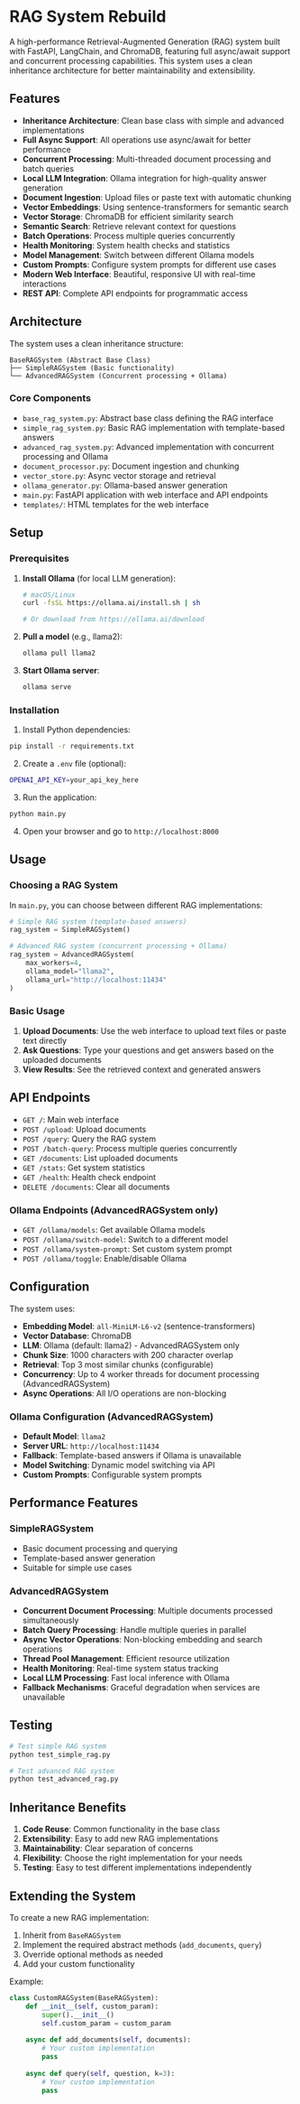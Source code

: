 # RAG System Rebuild

A high-performance Retrieval-Augmented Generation (RAG) system built with FastAPI, LangChain, and ChromaDB, featuring full async/await support and concurrent processing capabilities. This system uses a clean inheritance architecture for better maintainability and extensibility.

## Features

- **Inheritance Architecture**: Clean base class with simple and advanced implementations
- **Full Async Support**: All operations use async/await for better performance
- **Concurrent Processing**: Multi-threaded document processing and batch queries
- **Local LLM Integration**: Ollama integration for high-quality answer generation
- **Document Ingestion**: Upload files or paste text with automatic chunking
- **Vector Embeddings**: Using sentence-transformers for semantic search
- **Vector Storage**: ChromaDB for efficient similarity search
- **Semantic Search**: Retrieve relevant context for questions
- **Batch Operations**: Process multiple queries concurrently
- **Health Monitoring**: System health checks and statistics
- **Model Management**: Switch between different Ollama models
- **Custom Prompts**: Configure system prompts for different use cases
- **Modern Web Interface**: Beautiful, responsive UI with real-time interactions
- **REST API**: Complete API endpoints for programmatic access

## Architecture

The system uses a clean inheritance structure:

```
BaseRAGSystem (Abstract Base Class)
├── SimpleRAGSystem (Basic functionality)
└── AdvancedRAGSystem (Concurrent processing + Ollama)
```

### Core Components

- `base_rag_system.py`: Abstract base class defining the RAG interface
- `simple_rag_system.py`: Basic RAG implementation with template-based answers
- `advanced_rag_system.py`: Advanced implementation with concurrent processing and Ollama
- `document_processor.py`: Document ingestion and chunking
- `vector_store.py`: Async vector storage and retrieval
- `ollama_generator.py`: Ollama-based answer generation
- `main.py`: FastAPI application with web interface and API endpoints
- `templates/`: HTML templates for the web interface

## Setup

### Prerequisites

1. **Install Ollama** (for local LLM generation):
   ```bash
   # macOS/Linux
   curl -fsSL https://ollama.ai/install.sh | sh
   
   # Or download from https://ollama.ai/download
   ```

2. **Pull a model** (e.g., llama2):
   ```bash
   ollama pull llama2
   ```

3. **Start Ollama server**:
   ```bash
   ollama serve
   ```

### Installation

1. Install Python dependencies:
```bash
pip install -r requirements.txt
```

2. Create a `.env` file (optional):
```bash
OPENAI_API_KEY=your_api_key_here
```

3. Run the application:
```bash
python main.py
```

4. Open your browser and go to `http://localhost:8000`

## Usage

### Choosing a RAG System

In `main.py`, you can choose between different RAG implementations:

```python
# Simple RAG system (template-based answers)
rag_system = SimpleRAGSystem()

# Advanced RAG system (concurrent processing + Ollama)
rag_system = AdvancedRAGSystem(
    max_workers=4,
    ollama_model="llama2",
    ollama_url="http://localhost:11434"
)
```

### Basic Usage

1. **Upload Documents**: Use the web interface to upload text files or paste text directly
2. **Ask Questions**: Type your questions and get answers based on the uploaded documents
3. **View Results**: See the retrieved context and generated answers

## API Endpoints

- `GET /`: Main web interface
- `POST /upload`: Upload documents
- `POST /query`: Query the RAG system
- `POST /batch-query`: Process multiple queries concurrently
- `GET /documents`: List uploaded documents
- `GET /stats`: Get system statistics
- `GET /health`: Health check endpoint
- `DELETE /documents`: Clear all documents

### Ollama Endpoints (AdvancedRAGSystem only)

- `GET /ollama/models`: Get available Ollama models
- `POST /ollama/switch-model`: Switch to a different model
- `POST /ollama/system-prompt`: Set custom system prompt
- `POST /ollama/toggle`: Enable/disable Ollama

## Configuration

The system uses:
- **Embedding Model**: `all-MiniLM-L6-v2` (sentence-transformers)
- **Vector Database**: ChromaDB
- **LLM**: Ollama (default: llama2) - AdvancedRAGSystem only
- **Chunk Size**: 1000 characters with 200 character overlap
- **Retrieval**: Top 3 most similar chunks (configurable)
- **Concurrency**: Up to 4 worker threads for document processing (AdvancedRAGSystem)
- **Async Operations**: All I/O operations are non-blocking

### Ollama Configuration (AdvancedRAGSystem)

- **Default Model**: `llama2`
- **Server URL**: `http://localhost:11434`
- **Fallback**: Template-based answers if Ollama is unavailable
- **Model Switching**: Dynamic model switching via API
- **Custom Prompts**: Configurable system prompts

## Performance Features

### SimpleRAGSystem
- Basic document processing and querying
- Template-based answer generation
- Suitable for simple use cases

### AdvancedRAGSystem
- **Concurrent Document Processing**: Multiple documents processed simultaneously
- **Batch Query Processing**: Handle multiple queries in parallel
- **Async Vector Operations**: Non-blocking embedding and search operations
- **Thread Pool Management**: Efficient resource utilization
- **Health Monitoring**: Real-time system status tracking
- **Local LLM Processing**: Fast local inference with Ollama
- **Fallback Mechanisms**: Graceful degradation when services are unavailable

## Testing

```bash
# Test simple RAG system
python test_simple_rag.py

# Test advanced RAG system
python test_advanced_rag.py
```

## Inheritance Benefits

1. **Code Reuse**: Common functionality in the base class
2. **Extensibility**: Easy to add new RAG implementations
3. **Maintainability**: Clear separation of concerns
4. **Flexibility**: Choose the right implementation for your needs
5. **Testing**: Easy to test different implementations independently

## Extending the System

To create a new RAG implementation:

1. Inherit from `BaseRAGSystem`
2. Implement the required abstract methods (`add_documents`, `query`)
3. Override optional methods as needed
4. Add your custom functionality

Example:
```python
class CustomRAGSystem(BaseRAGSystem):
    def __init__(self, custom_param):
        super().__init__()
        self.custom_param = custom_param
    
    async def add_documents(self, documents):
        # Your custom implementation
        pass
    
    async def query(self, question, k=3):
        # Your custom implementation
        pass
``` 
